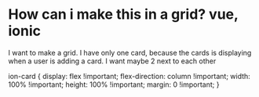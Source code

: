 
# How can i make this in a grid? vue, ionic


I want to make a grid. I have only one card, because the cards is displaying when a user is adding a card. I want maybe 2 next to each other
<template>
  <ion-grid>
    <ion-row>
      <ion-col size="5">
        <ion-card :router-link="'/detail/' + game.id">
          <retro-game-image :image-id="game.image.id" />

          <ion-card-header>
            <ion-card-title>{{ game.title }}</ion-card-title>
          </ion-card-header>
        </ion-card>
      </ion-col>
    </ion-row>
  </ion-grid>
</template>

ion-card {
  display: flex !important;
  flex-direction: column !important;
  width: 100% !important;
  height: 100% !important;
  margin: 0 !important;
}


        